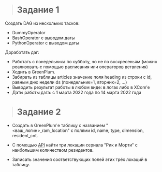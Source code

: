 > # Задание 1

Создать DAG из нескольких тасков:
- DummyOperator
- BashOperator с выводом даты
- PythonOperator с выводом даты

Доработать даг:
- Работать с понедельника по субботу, но не по воскресеньям (можно реализовать с помощью расписания или операторов ветвления)
- Ходить в GreenPlum. 
- Забирать из таблицы articles значение поля heading из строки с id, равным дню недели ds (понедельник=1, вторник=2, ...)
- Выводить результат работы в любом виде: в логах либо в XCom'е
- Даты работы дага: с 1 марта 2022 года по 14 марта 2022 года
  

> # Задание 2

- Создать в GreenPlum'е таблицу с названием "<ваш_логин>_ram_location" с полями id, name, type, dimension, resident_cnt.

- С помощью [API](https://rickandmortyapi.com/documentation/#location) найти три локации сериала "Рик и Морти" с наибольшим количеством резидентов.

- Записать значения соответствующих полей этих трёх локаций в таблицу. 